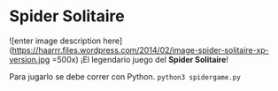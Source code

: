 # Spider Solitaire
![enter image description here](https://haarrr.files.wordpress.com/2014/02/image-spider-solitaire-xp-version.jpg =500x)
¡El legendario juego del **Spider Solitaire**!

Para jugarlo se debe correr con Python. `python3 spidergame.py`